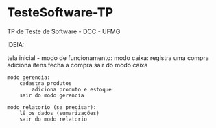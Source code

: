 # TesteSoftware-TP
TP de Teste de Software - DCC - UFMG


IDEIA:

tela inicial - modo de funcionamento:
    modo caixa: 
        registra uma compra
            adiciona itens
            fecha a compra
        sair do modo caixa

    modo gerencia: 
        cadastra produtos
            adiciona produto e estoque
        sair do modo gerencia

    modo relatorio (se precisar): 
        lê os dados (sumarizações)
        sair do modo relatorio